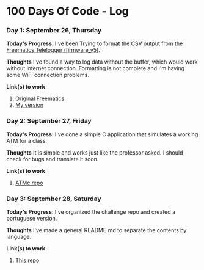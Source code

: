 # 100 Days Of Code - Log

### Day 1: September 26, Thursday

**Today's Progress**: I've been Trying to format the CSV output from the [Freematics Telelogger (firmware_v5)](https://github.com/stanleyhuangyc/Freematics/tree/master/firmware_v5/telelogger).

**Thoughts** I've found a way to log data without the buffer, which would work without internet connection. Formatting is not complete and I'm having some WiFi connection problems.

**Link(s) to work**
1. [Original Freematics](https://github.com/stanleyhuangyc/Freematics)
2. [My version](https://github.com/JordyAraujo/Freematics/tree/CSV_Log_Formatting/firmware_v5/telelogger)

### Day 2: September 27, Friday

**Today's Progress**: I've done a simple C application that simulates a working ATM for a class.

**Thoughts** It is simple and works just like the professor asked. I should check for bugs and translate it soon.

**Link(s) to work**
1. [ATMc repo](https://github.com/JordyAraujo/ATMc)

### Day 3: September 28, Saturday

**Today's Progress**: I've organized the challenge repo and created a portuguese version.

**Thoughts** I've made a general README.md to separate the contents by language.

**Link(s) to work**
1. [This repo](https://github.com/JordyAraujo/100-days-of-code)